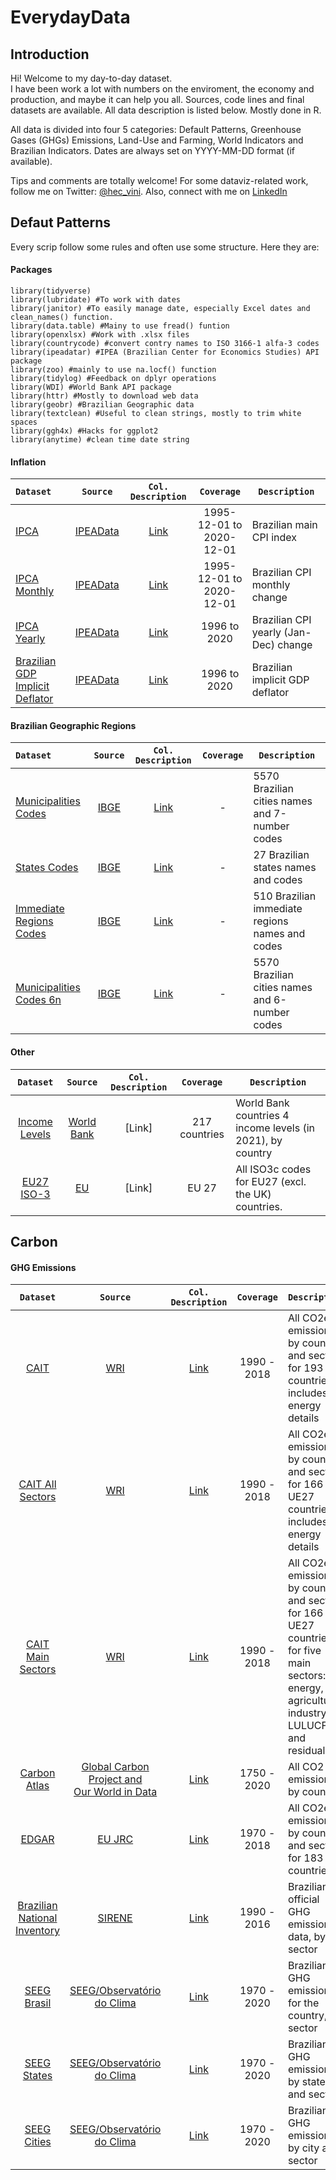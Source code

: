 # EverydayData

## Introduction 
Hi! Welcome to my day-to-day dataset. <br/> I have been work a lot with numbers on the enviroment, the economy and production, and maybe it can help you all.
Sources, code lines and final datasets are available. All data description is listed below. Mostly done in R. <br/>

All data is divided into four 5 categories: Default Patterns, Greenhouse Gases (GHGs) Emissions, Land-Use and Farming, World Indicators and Brazilian Indicators. 
Dates are always set on YYYY-MM-DD format (if available).

Tips and comments are totally welcome!
For some dataviz-related work, follow me on Twitter: [@hec_vini](https://twitter.com/hec_vini). Also, connect with me on [LinkedIn](https://www.linkedin.com/in/viniciushpires/)

## Defaut Patterns 
Every scrip follow some rules and often use some structure. Here they are:

#### Packages 
```
library(tidyverse) 
library(lubridate) #To work with dates
library(janitor) #To easily manage date, especially Excel dates and clean_names() function. 
library(data.table) #Mainy to use fread() funtion
library(openxlsx) #Work with .xlsx files
library(countrycode) #convert contry names to ISO 3166-1 alfa-3 codes
library(ipeadatar) #IPEA (Brazilian Center for Economics Studies) API package
library(zoo) #mainly to use na.locf() function
library(tidylog) #Feedback on dplyr operations
library(WDI) #World Bank API package
library(httr) #Mostly to download web data
library(geobr) #Brazilian Geographic data
library(textclean) #Useful to clean strings, mostly to trim white spaces
library(ggh4x) #Hacks for ggplot2
library(anytime) #clean time date string
```

#### Inflation
|                                                                        `Dataset`                                                                       |                       `Source`                      | `Col. Description` |           `Coverage`          | `Description`                         |
|:------------------------------------------------------------------------------------------------------------------------------------------------------|:---------------------------------------------------:|:------------------:|:-----------------------------:|---------------------------------------|
|                   [IPCA](https://github.com/HecVini/EverydayData/blob/c11257ff4c8227c1a6ec1020875a29807a29b399/Clean%20Data/ipca.csv)                  | [IPEAData](http://www.ipeadata.gov.br/Default.aspx) |      [Link]()      | 1995-12-01 to <br/>2020-12-01 | Brazilian main CPI index              |
|           [IPCA Monthly](https://github.com/HecVini/EverydayData/blob/c11257ff4c8227c1a6ec1020875a29807a29b399/Clean%20Data/ipca_monthly.csv)          | [IPEAData](http://www.ipeadata.gov.br/Default.aspx) |      [Link]()      | 1995-12-01 to <br/>2020-12-01 | Brazilian CPI monthly change          |
|            [IPCA Yearly](https://github.com/HecVini/EverydayData/blob/c11257ff4c8227c1a6ec1020875a29807a29b399/Clean%20Data/ipca_yearly.csv)           | [IPEAData](http://www.ipeadata.gov.br/Default.aspx) |      [Link]()      |          1996 to 2020         | Brazilian CPI yearly (Jan-Dec) change |
| [Brazilian GDP Implicit Deflator](https://github.com/HecVini/EverydayData/blob/c11257ff4c8227c1a6ec1020875a29807a29b399/Clean%20Data/deflator_implicito.csv) | [IPEAData](http://www.ipeadata.gov.br/Default.aspx) |      [Link]()      |          1996 to 2020         | Brazilian implicit GDP deflator       |

#### Brazilian Geographic Regions
|                                                                         `Dataset`                                                                        |                                                                                `Source`                                                                                | `Col. Description` | `Coverage` | `Description`                                   |
|:--------------------------------------------------------------------------------------------------------------------------------------------------------|:----------------------------------------------------------------------------------------------------------------------------------------------------------------------:|:------------------:|:----------:|-------------------------------------------------|
| [Municipalities Codes](https://github.com/HecVini/EverydayData/blob/main/Clean%20Data/municipalities_codes.csv)                                            | [IBGE](https://www.ibge.gov.br/geociencias/organizacao-do-territorio/estrutura-territorial/23701-divisao-territorial-brasileira.html?edicao=30111&t=acesso-ao-produto) | [Link]()           | -          | 5570 Brazilian cities names and 7-number codes  |
| [States Codes](https://github.com/HecVini/EverydayData/blob/main/Clean%20Data/states_codes.csv)                                                          | [IBGE](https://www.ibge.gov.br/geociencias/organizacao-do-territorio/estrutura-territorial/23701-divisao-territorial-brasileira.html?edicao=30111&t=acesso-ao-produto) | [Link]()           | -          | 27 Brazilian states names and codes             |
| [Immediate Regions Codes](https://github.com/HecVini/EverydayData/blob/89815a1103e612558110f3e7b9a351028309c640/Clean%20Data/immediate_region_codes.csv) | [IBGE](https://www.ibge.gov.br/geociencias/organizacao-do-territorio/estrutura-territorial/23701-divisao-territorial-brasileira.html?edicao=30111&t=acesso-ao-produto) | [Link]()           | -          | 510 Brazilian immediate regions names and codes |
| [Municipalities Codes 6n](https://github.com/HecVini/EverydayData/blob/89815a1103e612558110f3e7b9a351028309c640/Clean%20Data/municipalities_codes_6n.csv)  | [IBGE](https://www.ibge.gov.br/geociencias/organizacao-do-territorio/estrutura-territorial/23701-divisao-territorial-brasileira.html?edicao=30111&t=acesso-ao-produto) | [Link]()           | -          | 5570 Brazilian cities names and 6-number codes  |

#### Other 
|                                                                 `Dataset`                                                                 |                                                     `Source`                                                     | `Col. Description` |   `Coverage`  | `Description`                                              |
|:-----------------------------------------------------------------------------------------------------------------------------------------:|:----------------------------------------------------------------------------------------------------------------:|:------------------:|:-------------:|------------------------------------------------------------|
| [Income Levels](https://github.com/HecVini/EverydayData/blob/a4dac2074290da6ec134a0807905f0d9288e4936/Clean%20Data/world_bank_income.csv) | [World Bank](https://blogs.worldbank.org/opendata/new-world-bank-country-classifications-income-level-2021-2022) | [Link]             | 217 countries | World Bank countries 4 income levels (in 2021), by country |
| [EU27 ISO-3](https://github.com/HecVini/EverydayData/blob/a4dac2074290da6ec134a0807905f0d9288e4936/Clean%20Data/eu27_iso3c.csv)         | [EU](https://european-union.europa.eu/principles-countries-history/country-profiles_en)                          | [Link]             | EU 27         | All ISO3c codes for EU27 (excl. the UK) countries.         |

## Carbon
#### GHG Emissions
|                                                                     `Dataset`                                                                     |                                                                                                                                     `Source`                                                                                                                                     | `Col. Description` |  `Coverage` | `Description`                                                                                                                                   |
|:-------------------------------------------------------------------------------------------------------------------------------------------------:|:--------------------------------------------------------------------------------------------------------------------------------------------------------------------------------------------------------------------------------------------------------------------------------:|:------------------:|:-----------:|-------------------------------------------------------------------------------------------------------------------------------------------------|
| [CAIT](https://github.com/HecVini/EverydayData/blob/a4dac2074290da6ec134a0807905f0d9288e4936/Clean%20Data/cait.csv)                               | [WRI](https://www.climatewatchdata.org/data-explorer/historical-emissions?historical-emissions-data-sources=cait&historical-emissions-gases=all-ghg&historical-emissions-regions=All%20Selected&historical-emissions-sectors=total-including-lucf%2Ctotal-including-lucf&page=1) | [Link]()           | 1990 - 2018 | All CO2e emissions, by country and sector for 193 countries - includes energy details                                                           |
| [CAIT All Sectors](https://github.com/HecVini/EverydayData/blob/a4dac2074290da6ec134a0807905f0d9288e4936/Clean%20Data/cait_all_sectors.csv)       | [WRI](https://www.climatewatchdata.org/data-explorer/historical-emissions?historical-emissions-data-sources=cait&historical-emissions-gases=all-ghg&historical-emissions-regions=All%20Selected&historical-emissions-sectors=total-including-lucf%2Ctotal-including-lucf&page=1) | [Link]()           | 1990 - 2018 |  All CO2e emissions, by country and sector for 166 + UE27 countries - includes energy details                                                   |
| [CAIT Main Sectors](https://github.com/HecVini/EverydayData/blob/a4dac2074290da6ec134a0807905f0d9288e4936/Clean%20Data/cait_main_sectors.csv)     | [WRI](https://www.climatewatchdata.org/data-explorer/historical-emissions?historical-emissions-data-sources=cait&historical-emissions-gases=all-ghg&historical-emissions-regions=All%20Selected&historical-emissions-sectors=total-including-lucf%2Ctotal-including-lucf&page=1) | [Link]()           | 1990 - 2018 | All CO2e emissions, by country and sector for 166 + UE27 countries - for five main sectors: energy, agriculture, industry, LULUCF and residuals |
| [Carbon Atlas](https://github.com/HecVini/EverydayData/blob/a4dac2074290da6ec134a0807905f0d9288e4936/Clean%20Data/gcp.csv)                        | [Global Carbon Project and <br/> Our World in Data](https://github.com/owid/co2-data)                                                                                                                                                                                            | [Link]()           | 1750 - 2020 | All CO2 emissions, by country                                                                                                                   |
| [EDGAR](https://github.com/HecVini/EverydayData/blob/a4dac2074290da6ec134a0807905f0d9288e4936/Clean%20Data/edgar.csv)                             | [EU JRC](https://edgar.jrc.ec.europa.eu/dataset_ghg60)                                                                                                                                                                                                                           | [Link]()           | 1970 - 2018 | All CO2e emissions, by country and sector for 183 countries                                                                                     |
| [Brazilian National Inventory](https://github.com/HecVini/EverydayData/blob/a4dac2074290da6ec134a0807905f0d9288e4936/Clean%20Data/cn4_brasil.csv) | [SIRENE](https://www.gov.br/mcti/pt-br/acompanhe-o-mcti/sirene/emissoes)                                                                                                                                                                                                         | [Link]()           | 1990 - 2016 | Brazilian official GHG emissions data, by sector                                                                                                |
| [SEEG Brasil](https://github.com/HecVini/EverydayData/blob/a4dac2074290da6ec134a0807905f0d9288e4936/Clean%20Data/seeg_brasil.csv)                 | [SEEG/Observatório do Clima](https://seeg.eco.br/download)                                                                                                                                                                                                                       | [Link]()           | 1970 - 2020 | Brazilian GHG emissions for the country, by sector                                                                                              |
| [SEEG States](https://github.com/HecVini/EverydayData/blob/a4dac2074290da6ec134a0807905f0d9288e4936/Clean%20Data/seeg_states.csv)                 | [SEEG/Observatório do Clima](https://seeg.eco.br/download)                                                                                                                                                                                                                       | [Link]()           | 1970 - 2020 | Brazilian GHG emissions, by state and sector                                                                                                    |
| [SEEG Cities](https://github.com/HecVini/EverydayData/blob/a4dac2074290da6ec134a0807905f0d9288e4936/Clean%20Data/seeg_municipalities.csv)         | [SEEG/Observatório do Clima](https://seeg.eco.br/download)                                                                                                                                                                                                                       | [Link]()           | 1970 - 2020 | Brazilian GHG emissions, by city and sector                                                                                                     |
